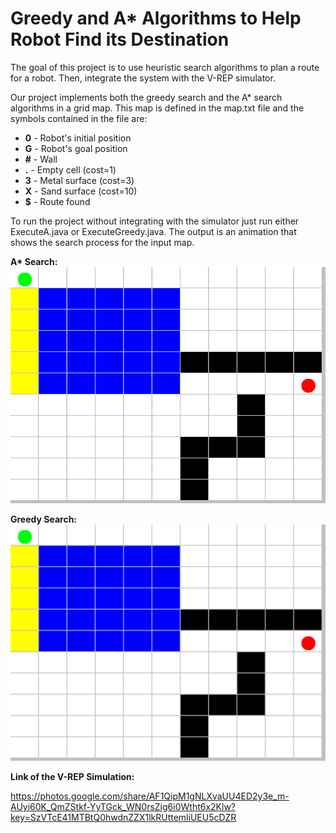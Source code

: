 # Greedy and A* Algorithms to Help Robot Find its Destination

The goal of this project is to use heuristic search algorithms to plan a route for a robot. Then, integrate the system with the V-REP simulator.

Our project implements both the greedy search and the A* search algorithms in a grid map. This map is defined in the map.txt file and the symbols contained in the file are:

- **0** - Robot's initial position
- **G** - Robot's goal position
- **#** - Wall
- **.** - Empty cell (cost=1)
- **3** - Metal surface (cost=3)
- **X** - Sand surface (cost=10)
- **$** - Route found

To run the project without integrating with the simulator just run either ExecuteA.java or ExecuteGreedy.java. The output is an animation that shows the search process for the input map.

<b>A* Search:</b>
<img src="A-Star.gif" width=600>

<b>Greedy Search:</b>
<img src="Greedy.gif" width=600/>

**Link of the V-REP Simulation:**

https://photos.google.com/share/AF1QipM1gNLXvaUU4ED2y3e_m-AUyi60K_QmZStkf-YyTGck_WN0rsZig6i0Wtht6x2Klw?key=SzVTcE41MTBtQ0hwdnZZX1lkRUttemliUEU5cDZR
